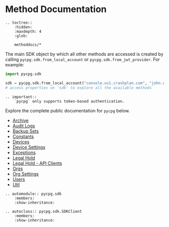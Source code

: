 
# Method Documentation

```{eval-rst}
.. toctree::
    :hidden:
    :maxdepth: 4
    :glob:

    methoddocs/*
```

The main SDK object by which all other methods are accessed is created by
calling `pycpg.sdk.from_local_account` or `pycpg.sdk.from_jwt_provider`. For example:

```python
import pycpg.sdk

sdk = pycpg.sdk.from_local_account("console.us1.crashplan.com", "john.doe@example.com", "my_pw")
# access properties on 'sdk' to explore all the available methods
```

```{eval-rst}
.. important::
    `pycpg` only supports token-based authentication.
```

Explore the complete public documentation for `pycpg` below.

* [Archive](methoddocs/archive.md)
* [Audit Logs](methoddocs/auditlogs.md)
* [Backup Sets](methoddocs/backupset.md)
* [Constants](methoddocs/constants.md)
* [Devices](methoddocs/devices.md)
* [Device Settings](methoddocs/devicesettings.md)
* [Exceptions](methoddocs/exceptions.md)
* [Legal Hold](methoddocs/legalhold.md)
* [Legal Hold - API Clients](methoddocs/legalholdapiclient.md)
* [Orgs](methoddocs/orgs.md)
* [Org Settings](methoddocs/orgsettings.md)
* [Users](methoddocs/users.md)
* [Util](methoddocs/util.md)

```{eval-rst}
.. automodule:: pycpg.sdk
    :members:
    :show-inheritance:

.. autoclass:: pycpg.sdk.SDKClient
    :members:
    :show-inheritance:
```
